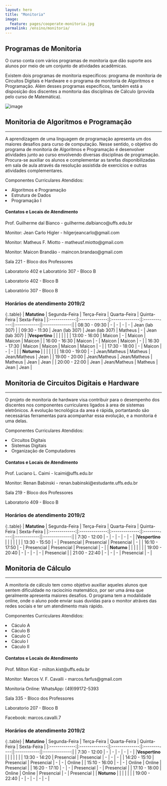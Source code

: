 ```yaml
---
layout: hero
title: "Monitoria"
image:
  feature: pages/cooperate-monitoria.jpg
permalink: /ensino/monitoria/
---
```


<section class="fdb-block">
  <div class="container">
    <div class="row align-items-center pt-2 pt-lg-5">
      <div class="col-12 col-md-8 col-lg-7">
        <h2>Programas de Monitoria</h2>
        <p class="lead">O curso conta com vários programas de monitoria que dão suporte aos alunos por meio de um conjunto de atividades acadêmicas.</p>
        <p>Existem dois programas de monitoria específicos: programa de monitoria de Circuitos Digitais e Hardware e o programa de monitoria de Algoritmos e Programação. Além desses programas específicos, também está a disposição dos discentes a monitoria das disciplinas de Cálculo (provida pelo curso de Matemática).</p>
      </div>
      <div class="col-8 col-md-4 m-auto m-md-0 ml-md-auto pt-5">
        <p><img alt="image" class="img-fluid" src="../../images/illustrations/teaching.svg"></p>
      </div>
    </div>
  </div>
</section>

<section class="mt-2 mb-5">
  <div class="container">
    <div class="row justify-content-center">
      <div class="col-12 text-left">
        <h2>Monitoria de Algoritmos e Programação</h2>
        <hr/>
        <p>
            A aprendizagem de uma linguagem de programação apresenta um dos maiores desafios para curso de
            computação. Nesse sentido, o objetivo do programa de monitoria de Algoritmos e Programação é desenvolver atividades junto ao curso envolvendo diversas disciplinas de programação. Procura-se auxiliar os alunos e complementar as tarefas disponibilizadas em sala de aula através da resolução assistida de exercícios e outras atividades complementares.
        </p>
        <p>Componentes Curriculares Atendidos:</p>
        <li>Algoritmos e Programação</li>
        <li>Estrutura de Dados</li>
        <li>Programação I</li>
        <div class="card mt-5">
            <div class="card-header">
                <h4>Contatos e Locais de Atendimento</h4>
            </div>
            <div class="card-body">
                <div class="row text-left">
                    <div class="col-12 col-sm-6 col-md-7">
                        <p>Prof. Guilherme dal Bianco - guilherme.dalbianco@uffs.edu.br</p>
                        <p>Monitor: Jean Carlo Higler - hilgerjeancarlo@gmail.com</p>
                        <p>Monitor: Matheus F. Miotto - matheusf.miotto@gmail.com</p>
                        <p>Monitor: Maicon Brandão - maincon.brandao@gmail.com</p>       
                    </div>
                    <div class="col-12 col-sm-6 col-md-5">
                        <p>Sala 221 - Bloco dos Professores</p>
                        <p>Laboratorio 402 e Laboratório 307 - Bloco B</p>
                        <p>Laboratorio 402 - Bloco B</p>
                        <p>Laboratório 307 - Bloco B</p>
                    </div>
                </div> 
            </div> 
        </div>
      </div>
    </div>
  </div>
</section>

<h3>Horários de atendimento 2019/2</h3>

{:.table}
|  **Matutino** |  Segunda-Feira |   Terça-Feira  | Quarta-Feira | Quinta-Feira |   Sexta-Feira  |
|:-------------:|:--------------:|:--------------:|:------------:|:------------:|:--------------:|
| 08:30 - 09:30 |        -       |   -            |       -      |      -       | Jean (lab 307) |
| 09:30 - 11:30 | Jean (lab 307) | Jean (lab 307) | Matheus      |       -      | Jean (lab 307) |
|**Vespertino** |                |                |              |              |                |
| 13:00 - 16:00 | Maicon         |     -          | Maicon       | Maicon       | Maicon         |
| 16:00 - 16:30 | Maicon         |     -          | Maicon       | Maicon       |    -           |
| 16:30 - 17:30 | Maicon         | Maicon         | Maicon       | Maicon       |    -           |
| 17:30 - 18:00 |          -     | Maicon         |    -         |      -       |                |
| **Noturno**   |                |                |              |              |                |
| 18:00 - 19:00 |              - | Jean/Matheus   | Matheus      | Jean/Matheus | Jean           |
| 19:00 - 20:00 | Jean/Matheus   | Jean/Matheus   | Matheus      | Jean         | Jean           |
| 20:00 - 22:00 | Jean           | Jean/Matheus   | Matheus      | Jean         | Jean           |


<section class="mt-4 mb-4">
  <div class="container">
    <div class="row justify-content-center">
      <div class="col-12 text-left">
        <h2>Monitoria de Circuitos Digitais e Hardware</h2>
        <hr/>
        <p>
            O projeto de monitoria de hardware visa contribuir para o desempenho dos discentes nos componentes curriculares ligados à area de sistemas eletrônicos. A evolução tecnológica da area é rápida, portantando são necessárias ferramentas para acompanhar essa evolução, e a monitoria é uma delas.
        </p>
        <p>Componentes Curriculares Atendidos:</p>
        <li>Circuitos Digitais</li>
        <li>Sistemas Digitais</li>
        <li>Organização de Computadores</li>
        <div class="card mt-4">
            <div class="card-header">
                <h4>Contatos e Locais de Atendimento</h4>
            </div>
            <div class="card-body">
                <div class="row text-left">
                    <div class="col-12 col-sm-6 col-md-7">
                        <p>Prof. Luciano L. Caimi - lcaimi@uffs.edu.br</p>
                        <p>Monitor: Renan Babinski - renan.babinski@estudante.uffs.edu.br</p>
                    </div>
                    <div class="col-12 col-sm-6 col-md-5">
                        <p>Sala 219 - Bloco dos Professores</p>
                        <p>Laboratorio 409 - Bloco B</p>
                    </div>
                </div> 
            </div> 
        </div>
      </div>
    </div>
  </div>
</section>

<h3>Horários de atendimento 2019/2</h3>

{:.table}
|  **Matutino** |  Segunda-Feira |   Terça-Feira  | Quarta-Feira | Quinta-Feira |   Sexta-Feira  |
|:-------------:|:--------------:|:--------------:|:------------:|:------------:|:--------------:|
| 7:30 - 12:00  | -              | -              | -            |  -           | -              |
|**Vespertino** |                |                |              |              |                |
| 13:30 - 15:50 | -              | Presencial     | Presencial   |  Presencial  | -              |
| 16:10 - 17:50 | -              | Presencial     | Presencial   |  Presencial  | -              |
| **Noturno**   |                |                |              |              |                |
| 19:00 - 20:40 | -              | -              | -            |  -           | Presencial     |
| 21:00 - 22:40 | -              | -              | -            |  Presencial  | -              |


<section class="mt-4 mb-4">
  <div class="container">
    <div class="row justify-content-center">
      <div class="col-12 text-left">
        <h2>Monitoria de Cálculo</h2>
        <hr/>
        <p>
            A monitoria de cálculo tem como objetivo auxiliar aqueles alunos que sentem dificuldade no raciocínio matemático, por ser uma área que geralmente apresenta maiores desafios. O programa tem a modalidade online, onde o aluno pode enviar suas duvidas para o monitor atráves das redes sociais e ter um atendimento mais rápido.
        </p>
        <p>Componentes Curriculares Atendidos:</p>
        <li>Cáculo A</li>
        <li>Cáculo B</li>
        <li>Cáculo C</li>
        <li>Cáculo I</li>
        <li>Cáculo II</li>
        <div class="card mt-4">
            <div class="card-header">
                <h4>Contatos e Locais de Atendimento</h4>
            </div>
            <div class="card-body">
                <div class="row text-left">
                    <div class="col-12 col-sm-6 col-md-7">
                        <p>Prof. Milton Kist - milton.kist@uffs.edu.br</p>
                        <p>Monitor: Marcos V. F. Cavalli  - marcos.farfus@gmail.com</p>
                        <p>Monitoria Online: WhatsApp: (49)99172-5393</p>
                    </div>
                    <div class="col-12 col-sm-6 col-md-5">
                        <p>Sala 335 - Bloco dos Professores</p>
                        <p>Laboratorio 207 - Bloco B</p>
                        <p>Facebook: marcos.cavalli.7</p>
                    </div>
                </div> 
            </div> 
        </div>
      </div>
    </div>
  </div>
</section>

<h3>Horários de atendimento 2019/2</h3>

{:.table}
|  **Matutino** |  Segunda-Feira |   Terça-Feira  | Quarta-Feira | Quinta-Feira |   Sexta-Feira  |
|:-------------:|:--------------:|:--------------:|:------------:|:------------:|:--------------:|
| 7:30 - 12:00  | -              | -              | -            |  -           | -              |
|**Vespertino** |                |                |              |              |                |
| 13:30 - 14:20 | Presencial     | Presencial     | -            |  -           | -              |
| 14:20 - 15:10 | Presencial     | Presencial     | -            |  -           | Online         |
| 15:10 - 16:00 | -              | -              | Online       | Online       | Presencial     |
| 16:20 - 17:10 | -              | -              | Presencial   |  -           | Presencial     |
| 17:10 - 18:00 | Online         | Online         | Presencial   |  -           | Presencial     |
| **Noturno**   |                |                |              |              |                |
| 19:00 - 22:40 | -              | -              | -            |  -           | -              |
